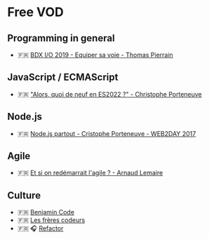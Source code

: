 # Free VOD

## Programming in general

- 🇫🇷 [BDX I/O 2019 - Equiper sa voie - Thomas Pierrain](https://youtu.be/d0_ib2hs-04)

## JavaScript / ECMAScript

- 🇫🇷 ["Alors, quoi de neuf en ES2022 ?" - Christophe Porteneuve](https://www.youtube.com/watch?v=L2Ul--lVML4)

## Node.js

- 🇫🇷 [Node.js partout - Cristophe Porteneuve - WEB2DAY 2017](https://www.youtube.com/watch?v=IwpBluLjynI)

## Agile

- 🇫🇷 [Et si on redémarrait l'agile ? - Arnaud Lemaire](https://youtu.be/pLISFJM22ro)

## Culture

- 🇫🇷 [Benjamin Code](https://www.youtube.com/channel/UCLOAPb7ATQUs_nDs9ViLcMw)
- 🇫🇷 [Les frères codeurs](https://www.youtube.com/channel/UCWKyakTmFf38Sv0cD8MNzzg)
- 🇫🇷 🎧 [Refactor](https://open.spotify.com/show/1Ie0DjllUlXMUFQVDfqvRz)
